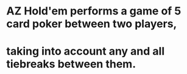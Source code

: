 # AZ Hold'em performs a game of 5 card poker between two players, 
# taking into account any and all tiebreaks between them.
